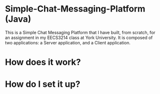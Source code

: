 # Simple-Chat-Messaging-Platform (Java)
This is a Simple Chat Messaging Platform that I have built, from scratch, for an assignment in my EECS3214 class at York University.
It is composed of two applications: a Server application, and a Client application.


# How does it work?


# How do I set it up?


